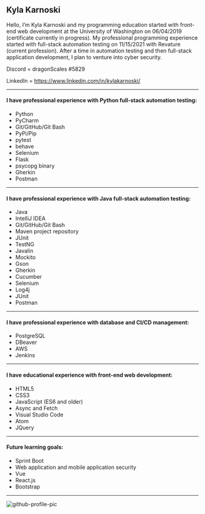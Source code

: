 ## Kyla Karnoski

Hello, I’m Kyla Karnoski and my programming education started with front-end web development at the University of Washington on 06/04/2019 (certificate currently in progress). My professional programming experience started with full-stack automation testing on 11/15/2021 with Revature (current profession). After a time in automation testing and then full-stack application development, I plan to venture into cyber security.


Discord = dragonScales #5829

LinkedIn = https://www.linkedin.com/in/kylakarnoski/


------------
#### I have professional experience with Python full-stack automation testing:
 - Python
 - PyCharm
 - Git/GitHub/Git Bash
 - PyPi/Pip
 - pytest
 - behave
 - Selenium
 - Flask
 - psycopg binary
 - Gherkin
 - Postman

------------
#### I have professional experience with Java full-stack automation testing:
 - Java
 - IntelliJ IDEA
 - Git/GitHub/Git Bash
 - Maven project repository
 - JUnit
 - TestNG
 - Javalin
 - Mockito
 - Gson
 - Gherkin
 - Cucumber
 - Selenium
 - Log4j
 - JUnit
 - Postman


------------
#### I have professional experience with database and CI/CD management:
 - PostgreSQL
 - DBeaver
 - AWS
 - Jenkins


------------
#### I have educational experience with front-end web development:
 - HTML5
 - CSS3
 - JavaScript (ES6 and older)
 - Async and Fetch
 - Visual Studio Code
 - Atom
 - JQuery


------------
#### Future learning goals:
 - Sprint Boot
 - Web application and mobile application security
 - Vue
 - React.js
 - Bootstrap


------------
![github-profile-pic](https://user-images.githubusercontent.com/82429567/158667823-9c9fefb0-f5bb-4d36-9c6f-4ca9611ec3af.jpg)
